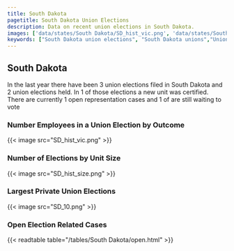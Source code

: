 ```yaml
---
title: South Dakota
pagetitle: South Dakota Union Elections
description: Data on recent union elections in South Dakota.
images: ['data/states/South Dakota/SD_hist_vic.png', 'data/states/South Dakota/SD_hist_size.png', 'data/states/South Dakota/SD_10.png']
keywords: ["South Dakota union elections", "South Dakota unions","Union elections"]
---
```

##  South Dakota

In the last year there have been 3 union elections filed in South Dakota and 2 union elections held. In 1 of those elections a new unit was certified. There are currently 1 open representation cases and 1 of are still waiting to vote

### Number Employees in a Union Election by Outcome
{{< image src="SD_hist_vic.png" >}}

### Number of Elections by Unit Size
{{< image src="SD_hist_size.png" >}}

### Largest Private Union Elections
{{< image src="SD_10.png" >}}

### Open Election Related Cases
{{< readtable table="/tables/South Dakota/open.html" >}}

